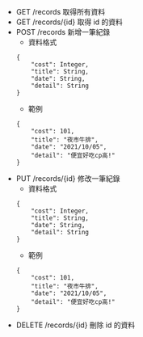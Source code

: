 - GET     /records        取得所有資料
- GET     /records/{id}   取得 id 的資料
- POST    /records        新增一筆紀錄
    - 資料格式
    ```
    {
        "cost": Integer,
        "title": String,
        "date": String,
        "detail": String
    }
    ```
    - 範例
    ```
    {
        "cost": 101,
        "title": "夜市牛排",
        "date": "2021/10/05",
        "detail": "便宜好吃cp高!"
    }
    ```
- PUT     /records/{id}   修改一筆紀錄
    - 資料格式
    ```
    {
        "cost": Integer,
        "title": String,
        "date": String,
        "detail": String
    }
    ```
    - 範例
    ```
    {
        "cost": 101,
        "title": "夜市牛排",
        "date": "2021/10/05",
        "detail": "便宜好吃cp高!"
    }
    ```
- DELETE  /records/{id}   刪除 id 的資料
